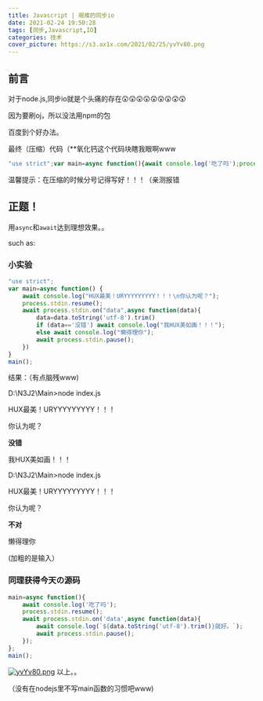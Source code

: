 ```yaml
---
title: Javascript | 艰难的同步io
date: 2021-02-24 19:50:28
tags: [同步,Javascript,IO]
categories: 技术
cover_picture: https://s3.ax1x.com/2021/02/25/yvYv80.png
---
```


## 前言

对于node.js,同步io就是个头痛的存在😲😲😲😲😲😲😲😲😲<!--more-->

因为要刷oj，所以没法用npm的包

百度到个好办法。


最终（压缩）代码（\*\*氧化钙这个代码块瞎我眼啊www
```javascript
"use strict";var main=async function(){await console.log('吃了吗');process.stdin.resume();await process.stdin.on('data',async function(data){await console.log(`${data.toString('utf-8').trim()}就好。`);await process.stdin.pause()})};main();
```

温馨提示：在压缩的时候分号记得写好！！！（亲测报错

## 正题！

用`async`和`await`达到理想效果。。

such as:

### 小实验

```javascript
"use strict";
var main=async function() {
	await console.log("HUX最美！URYYYYYYYYY！！！\n你认为呢？");
	process.stdin.resume();
	await process.stdin.on("data",async function(data){
		data=data.toString('utf-8').trim()
		if (data=='没错') await console.log("我HUX美如画！！！");
		else await console.log("懒得理你");
		await process.stdin.pause();
	})
}
main();
```

结果：（有点脑残www)


D:\N3J2\Main>node index.js 

HUX最美！URYYYYYYYYY！！！

你认为呢？

**没错** 

我HUX美如画！！！

D:\N3J2\Main>node index.js

HUX最美！URYYYYYYYYY！！！

你认为呢？

**不对**

懒得理你

(加粗的是输入）

### 同理获得今天の源码

```js
main=async function(){
	await console.log('吃了吗');
	process.stdin.resume();
	await process.stdin.on('data',async function(data){
		await console.log(`${data.toString('utf-8').trim()}就好。`);
		await process.stdin.pause();
	});
};
main();
```

[![yvYv80.png](https://s3.ax1x.com/2021/02/25/yvYv80.png)](https://imgtu.com/i/yvYv80)
以上。。

（没有在nodejs里不写main函数的习惯吧www)

